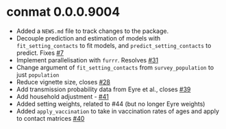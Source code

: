 # conmat 0.0.0.9004

* Added a `NEWS.md` file to track changes to the package.
* Decouple prediction and estimation of models with `fit_setting_contacts` to 
  fit models, and `predict_setting_contacts` to predict. Fixes [#7](https://github.com/njtierney/conmat/issues/7)
* Implement parallelisation with `furrr`. Resolves [#31](https://github.com/njtierney/conmat/issues/31)
* Change argument of `fit_setting_contacts` from `survey_population` to just `population`
* Reduce vignette size, closes [#28](https://github.com/njtierney/conmat/issues/28)
* Add transmission probability data from Eyre et al., closes [#39](https://github.com/njtierney/conmat/issues/39)
* Add household adjustment - [#41](https://github.com/njtierney/conmat/issues/41)
* Added setting weights, related to #44 (but no longer Eyre weights)
* Added `apply_vaccination` to take in vaccination rates of ages and apply to contact matrices [#40](https://github.com/njtierney/conmat/issues/40)